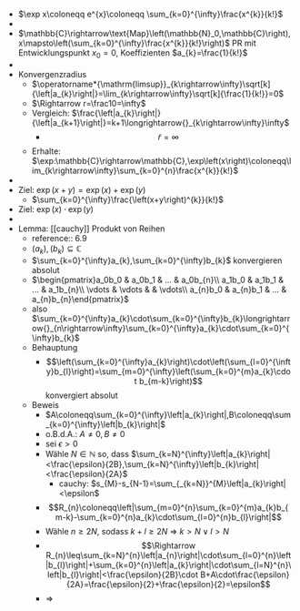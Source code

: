 - $\exp x\coloneqq e^{x}\coloneqq \sum_{k=0}^{\infty}\frac{x^{k}}{k!}$
-
- $\mathbb{C}\rightarrow\text{Map}\left(\mathbb{N}_0,\mathbb{C}\right),x\mapsto\left(\sum_{k=0}^{\infty}\frac{x^{k}}{k!}\right)$ PR mit Entwicklungspunkt $x_0=0$, Koeffizienten $a_{k}=\frac{1}{k!}$
-
- Konvergenzradius
	- $\operatorname*{\mathrm{limsup}}_{k\rightarrow\infty}\sqrt[k]{\left|a_{k}\right|}=\lim_{k\rightarrow\infty}\sqrt[k]{\frac{1}{k!}}=0$
	- $\Rightarrow r=\frac10=\infty$
	- Vergleich: $\frac{\left|a_{k}\right|}{\left|a_{k+1}\right|}=k+1\longrightarrow{}_{k\rightarrow\infty}\infty$
		- $$\tilde{r}=\infty$$
	- Erhalte: $\exp:\mathbb{C}\rightarrow\mathbb{C},\exp\left(x\right)\coloneqq\lim_{k\rightarrow\infty}\sum_{k=0}^{n}\frac{x^{k}}{k!}$
-
- Ziel: $\exp\left(x+y\right)=\exp\left(x\right)+\exp\left(y\right)$
	- $\sum_{k=0}^{\infty}\frac{\left(x+y\right)^{k}}{k!}$
- Ziel: $\exp\left(x\right)\cdot\exp\left(y\right)$
-
- Lemma: [[cauchy]] Produkt von Reihen
	- reference:: 6.9
	- $\left(a_{k}\right),\left(b_{k}\right)\subseteq\mathbb{C}$
	- $\sum_{k=0}^{\infty}a_{k},\sum_{k=0}^{\infty}b_{k}$ konvergieren absolut
	- $\begin{pmatrix}a_0b_0 & a_0b_1 & ... & a_0b_{n}\\ a_1b_0 & a_1b_1 & ... & a_1b_{n}\\ \vdots & \vdots &  & \vdots\\ a_{n}b_0 & a_{n}b_1 & ... & a_{n}b_{n}\end{pmatrix}$
	- also $\sum_{k=0}^{\infty}a_{k}\cdot\sum_{k=0}^{\infty}b_{k}\longrightarrow{}_{n\rightarrow\infty}\sum_{k=0}^{\infty}a_{k}\cdot\sum_{k=0}^{\infty}b_{k}$
	- Behauptung
		- $$\left(\sum_{k=0}^{\infty}a_{k}\right)\cdot\left(\sum_{l=0}^{\infty}b_{l}\right)=\sum_{m=0}^{\infty}\left(\sum_{k=0}^{m}a_{k}\cdot b_{m-k}\right)$$ konvergiert absolut
	- Beweis
		- $A\coloneqq\sum_{k=0}^{\infty}\left|a_{k}\right|,B\coloneqq\sum_{k=0}^{\infty}\left|b_{k}\right|$
		- o.B.d.A.: $A\neq0,B\neq0$
		- sei $\epsilon>0$
		- Wähle $N\in\mathbb{N}$ so, dass $\sum_{k=N}^{\infty}\left|a_{k}\right|<\frac{\epsilon}{2B},\sum_{k=N}^{\infty}\left|b_{k}\right|<\frac{\epsilon}{2A}$
			- cauchy: $s_{M}-s_{N-1}=\sum_{_{k=N}}^{M}\left|a_{k}\right|<\epsilon$
		- $$R_{n}\coloneqq\left|\sum_{m=0}^{n}\sum_{k=0}^{m}a_{k}b_{m-k}-\sum_{k=0}^{n}a_{k}\cdot\sum_{l=0}^{n}b_{l}\right|$$
		- Wähle $n\geq2N$, sodass $k+l\geq2N$ => $k>N\lor l>N$
		- $$\Rightarrow R_{n}\leq\sum_{k=N}^{n}\left|a_{n}\right|\cdot\sum_{l=0}^{n}\left|b_{l}\right|+\sum_{k=0}^{n}\left|a_{k}\right|\cdot\sum_{l=N}^{n}\left|b_{l}\right|<\frac{\epsilon}{2B}\cdot B+A\cdot\frac{\epsilon}{2A}=\frac{\epsilon}{2}+\frac{\epsilon}{2}=\epsilon$$
		- =>